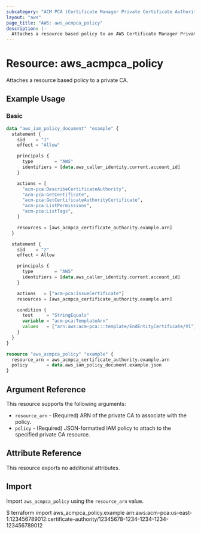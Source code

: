 ```yaml
---
subcategory: "ACM PCA (Certificate Manager Private Certificate Authority)"
layout: "aws"
page_title: "AWS: aws_acmpca_policy"
description: |-
  Attaches a resource based policy to an AWS Certificate Manager Private Certificate Authority (ACM PCA)
---
```


# Resource: aws_acmpca_policy

Attaches a resource based policy to a private CA.

## Example Usage

### Basic

```terraform
data "aws_iam_policy_document" "example" {
  statement {
    sid    = "1"
    effect = "Allow"

    principals {
      type        = "AWS"
      identifiers = [data.aws_caller_identity.current.account_id]
    }

    actions = [
      "acm-pca:DescribeCertificateAuthority",
      "acm-pca:GetCertificate",
      "acm-pca:GetCertificateAuthorityCertificate",
      "acm-pca:ListPermissions",
      "acm-pca:ListTags",
    ]

    resources = [aws_acmpca_certificate_authority.example.arn]
  }

  statement {
    sid    = "2"
    effect = Allow

    principals {
      type        = "AWS"
      identifiers = [data.aws_caller_identity.current.account_id]
    }

    actions   = ["acm-pca:IssueCertificate"]
    resources = [aws_acmpca_certificate_authority.example.arn]

    condition {
      test     = "StringEquals"
      variable = "acm-pca:TemplateArn"
      values   = ["arn:aws:acm-pca:::template/EndEntityCertificate/V1"]
    }
  }
}

resource "aws_acmpca_policy" "example" {
  resource_arn = aws_acmpca_certificate_authority.example.arn
  policy       = data.aws_iam_policy_document.example.json
}
```

## Argument Reference

This resource supports the following arguments:

* `resource_arn` - (Required) ARN of the private CA to associate with the policy.
* `policy` - (Required) JSON-formatted IAM policy to attach to the specified private CA resource.

## Attribute Reference

This resource exports no additional attributes.

## Import

Import `aws_acmpca_policy` using the `resource_arn` value.

$ terraform import aws_acmpca_policy.example arn:aws:acm-pca:us-east-1:123456789012:certificate-authority/12345678-1234-1234-1234-123456789012
